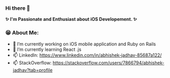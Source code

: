 ### Hi there 👋


**✨ I'm Passionate and Enthusiast about iOS Developement. ✨**

### 😁 About Me:

- 🔭 I’m currently working on iOS mobile application and Ruby on Rails
- 🌱 I’m currently learning React .js
- 📫 LinkedIn: https://www.linkedin.com/in/abhishek-jadhav-85687a122/
- 📫 StackOverflow: https://stackoverflow.com/users/7866794/abhishek-jadhav?tab=profile
